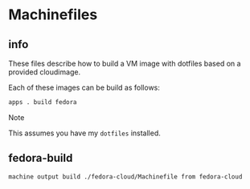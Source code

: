 # Machinefiles

## info

These files describe how to build a VM image with dotfiles based on a provided cloudimage.

Each of these images can be build as follows:

```sh
apps . build fedora
```

> [!NOTE]
> This assumes you have my `dotfiles` installed.


## fedora-build
```sh interactive
machine output build ./fedora-cloud/Machinefile from fedora-cloud
```

